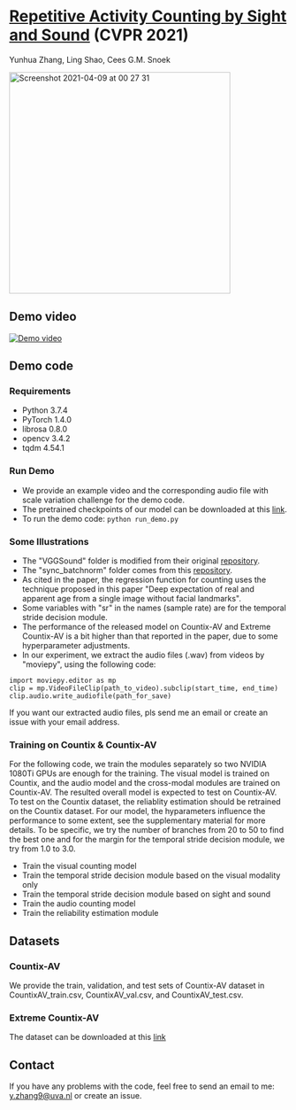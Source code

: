 # [Repetitive Activity Counting by Sight and Sound](https://arxiv.org/abs/2103.13096) (CVPR 2021)  
Yunhua Zhang, Ling Shao, Cees G.M. Snoek 

<img width="400" alt="Screenshot 2021-04-09 at 00 27 31" src="https://user-images.githubusercontent.com/22721775/114104033-70e7fe80-98ca-11eb-9541-7268fc683ad9.png">

## Demo video


[![Demo video](https://user-images.githubusercontent.com/22721775/112766873-086c6800-9014-11eb-8939-fc8a8373488d.png)](https://user-images.githubusercontent.com/22721775/112766700-2c7b7980-9013-11eb-8667-95ce6ec31067.mp4 "Demo video")


## Demo code

### Requirements
* Python 3.7.4
* PyTorch 1.4.0
* librosa 0.8.0
* opencv 3.4.2
* tqdm 4.54.1

### Run Demo

* We provide an example video and the corresponding audio file with scale variation challenge for the demo code. 
* The pretrained checkpoints of our model can be downloaded at this [link](https://drive.google.com/file/d/1y7j4KRpnGDttGseIXMpXz7O1speEeIJD/view?usp=sharing). 
* To run the demo code:
```python run_demo.py```

### Some Illustrations

* The "VGGSound" folder is modified from their original [repository](https://github.com/hche11/VGGSound). 
* The "sync_batchnorm" folder comes from this [repository](https://github.com/vacancy/Synchronized-BatchNorm-PyTorch). 
* As cited in the paper, the regression function for counting uses the technique proposed in this paper "Deep expectation of real and apparent age from a single image without facial landmarks". 
* Some variables with "sr" in the names (sample rate) are for the temporal stride decision module. 
* The performance of the released model on Countix-AV and Extreme Countix-AV is a bit higher than that reported in the paper, due to some hyperparameter adjustments. 
* In our experiment, we extract the audio files (.wav) from videos by "moviepy", using the following code:
```
import moviepy.editor as mp
clip = mp.VideoFileClip(path_to_video).subclip(start_time, end_time)
clip.audio.write_audiofile(path_for_save)
```
If you want our extracted audio files, pls send me an email or create an issue with your email address. 

### Training on Countix & Countix-AV
For the following code, we train the modules separately so two NVIDIA 1080Ti GPUs are enough for the training. The visual model is trained on Countix, and the audio model and the cross-modal modules are trained on Countix-AV. The resulted overall model is expected to test on Countix-AV. To test on the Countix dataset, the reliablity estimation should be retrained on the Countix dataset. For our model, the hyparameters influence the performance to some extent, see the supplementary material for more details. To be specific, we try the number of branches from 20 to 50 to find the best one and for the margin for the temporal stride decision module, we try from 1.0 to 3.0. 
* Train the visual counting model
* Train the temporal stride decision module based on the visual modality only
* Train the temporal stride decision module based on sight and sound
* Train the audio counting model
* Train the reliability estimation module

## Datasets

### Countix-AV
We provide the train, validation, and test sets of Countix-AV dataset in CountixAV_train.csv, CountixAV_val.csv, and CountixAV_test.csv. 

### Extreme Countix-AV
The dataset can be downloaded at this [link](https://drive.google.com/file/d/1eKYbN_fXetv6Dw_ks8eNeNkErGvrsDC6/view?usp=sharing)

## Contact
If you have any problems with the code, feel free to send an email to me: y.zhang9@uva.nl or create an issue. 
